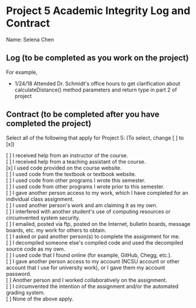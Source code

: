 # Project 5 Academic Integrity Log and Contract

Name: Selena Chen

## Log (to be completed as you work on the project)

For example, 

* 1/24/18 Attended Dr. Schmidt's office hours to get clarification about calculateDistance() method parameters and return type in part 2 of project

## Contract (to be completed after you have completed the project)

Select all of the following that apply for Project 5: (To select, change [ ] to [x])

[ ] I received help from an instructor of the course.  
[ ] I received help from a teaching assistant of the course.  
[x] I used code provided on the course website.  
[ ] I used code from the textbook or textbook website.  
[ ] I used code from other programs I wrote this semester.  
[ ] I used code from other programs I wrote prior to this semester.  
[ ] I gave another person access to my work, which I have completed for an individual class assignment.  
[ ] I used another person's work and am claiming it as my own.  
[ ] I interfered with another student's use of computing resources or circumvented system security.  
[ ] I emailed, posted via ftp, posted on the Internet, bulletin boards, message boards, etc. my work for others to obtain.  
[ ] I asked or paid another person(s) to complete the assignment for me.  
[ ] I decompiled someone else's compiled code and used the decompiled source code as my own.  
[ ] I used code that I found online (for example, GitHub, Chegg, etc.).  
[ ] I gave another person access to my account (NCSU account or other account that I use for university work), or I gave them my account password.  
[ ] Another person and I worked collaboratively on the assignment.  
[ ] I circumvented the intention of the assignment and/or the automated grading system.  
[ ] None of the above apply.  
